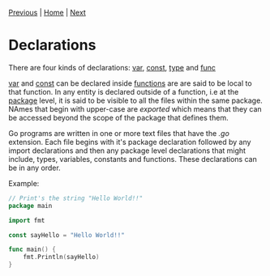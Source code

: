 [Previous](./names.md) | [Home](../README.md#environment-setup) | [Next](#TODO)

# Declarations

There are four kinds of declarations: [var](#TODO), [const](#TODO), [type](#TODO) and [func](#TODO)

[var](#TODO) and [const](#TODO) can be declared inside [functions](#TODO) are are said to be local to that function.
In any entity is declared outside of a function, i.e at the [package](#TODO) level, it is said to be visible to all the files within the same package.
NAmes that begin with upper-case are _exported_ which means that they can be accessed beyond the scope of the package that defines them.

Go programs are written in one or more text files that have the _.go_ extension.
Each file begins with it's package declaration followed by any import declarations and then any package level declarations that might include, types, variables, constants and functions. These declarations can be in any order.

Example:

```go
// Print's the string "Hello World!!"
package main

import fmt

const sayHello = "Hello World!!"

func main() {
    fmt.Println(sayHello)
}

```